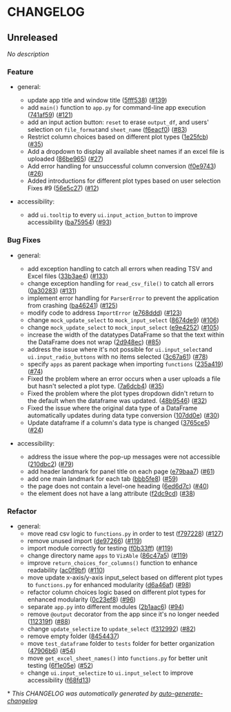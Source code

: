 # CHANGELOG

## Unreleased

*No description*

### Feature

- general:
  - update app title and window title ([5fff538](https://github.com/Rebekah-Chuang/VizAble/commit/5fff5388a6f5e698409058f08cb6f04f6a60e6a6)) ([#139](https://github.com/Rebekah-Chuang/VizAble/pull/139))
  - add `main()` function to `app.py` for command-line app execution ([741af59](https://github.com/Rebekah-Chuang/VizAble/commit/741af59f7bcda3c1fa49c4f1d96318125650d596)) ([#121](https://github.com/Rebekah-Chuang/VizAble/pull/121))
  - add an input action button: `reset` to erase `output_df`, and users' selection on `file_format`and `sheet_name` ([f6eacf0](https://github.com/Rebekah-Chuang/VizAble/commit/f6eacf09a0a42a70f820e13695ba185dc6c247a5)) ([#83](https://github.com/Rebekah-Chuang/VizAble/pull/83))
  - Restrict column choices based on different plot types ([1e25fcb](https://github.com/Rebekah-Chuang/VizAble/commit/1e25fcb06ad503e7a78046e52ad56c8e56e312c3)) ([#35](https://github.com/Rebekah-Chuang/VizAble/pull/35))
  - Add a dropdown to display all available sheet names if an excel file is uploaded ([86be965](https://github.com/Rebekah-Chuang/VizAble/commit/86be9656475c004fcc3fbc43bc75d46d23299bf9)) ([#27](https://github.com/Rebekah-Chuang/VizAble/pull/27))
  - Add error handling for unsuccessful column conversion ([f0e9743](https://github.com/Rebekah-Chuang/VizAble/commit/f0e974317db7c1b7b9aa7fd47a3a846d75c0e501)) ([#26](https://github.com/Rebekah-Chuang/VizAble/pull/26))
  - Added introductions for different plot types based on user selection
Fixes #9 ([56e5c27](https://github.com/Rebekah-Chuang/VizAble/commit/56e5c273f886e84b3d9e1129cc4b975967646082)) ([#12](https://github.com/Rebekah-Chuang/VizAble/pull/12))

- accessibility:
  - add `ui.tooltip` to every `ui.input_action_button` to improve accessibility ([ba75954](https://github.com/Rebekah-Chuang/VizAble/commit/ba75954658317eb4eaa08e1b393fe80130643d2d)) ([#93](https://github.com/Rebekah-Chuang/VizAble/pull/93))

### Bug Fixes

- general:
  - add exception handling to catch all errors when reading TSV and Excel files ([33b3ae4](https://github.com/Rebekah-Chuang/VizAble/commit/33b3ae443e0b97202e27726bba2ac135c87b0286)) ([#133](https://github.com/Rebekah-Chuang/VizAble/pull/133))
  - change exception handling for `read_csv_file()` to catch all errors ([0a30283](https://github.com/Rebekah-Chuang/VizAble/commit/0a302834ae9615d3ce4e6a884ab9ac66e9b55ab5)) ([#131](https://github.com/Rebekah-Chuang/VizAble/pull/131))
  - implement error handling for `ParserError` to prevent the application from crashing ([ba46241](https://github.com/Rebekah-Chuang/VizAble/commit/ba46241c508a8195e8ee14bd1729322ffb3d29e2)) ([#125](https://github.com/Rebekah-Chuang/VizAble/pull/125))
  - modify code to address `ImportError` ([e768ddd](https://github.com/Rebekah-Chuang/VizAble/commit/e768ddd02e1576adf9734bc0dfda07f0e0bd4a34)) ([#123](https://github.com/Rebekah-Chuang/VizAble/pull/123))
  - change `mock_update_select` to `mock_input_select` ([8674de9](https://github.com/Rebekah-Chuang/VizAble/commit/8674de910eed1e7bd0c5e56dca328b575e491f27)) ([#106](https://github.com/Rebekah-Chuang/VizAble/pull/106))
  - change `mock_update_select` to `mock_input_select` ([e9e4252](https://github.com/Rebekah-Chuang/VizAble/commit/e9e4252fcd5ee5f026b02ee89627bd484134c9f7)) ([#105](https://github.com/Rebekah-Chuang/VizAble/pull/105))
  - increase the width of the datatypes DataFrame so that the text within the DataFrame does not wrap ([2d948ec](https://github.com/Rebekah-Chuang/VizAble/commit/2d948ecc47a83cf517ea211334d171470aee514a)) ([#85](https://github.com/Rebekah-Chuang/VizAble/pull/85))
  - address the issue where it's not possible for `ui.input_select`and `ui.input_radio_buttons` with no items selected ([3c67a61](https://github.com/Rebekah-Chuang/VizAble/commit/3c67a617e14cb98e642bfee89bc0bca25263fb9b)) ([#78](https://github.com/Rebekah-Chuang/VizAble/pull/78))
  - specify `apps` as parent package when importing `functions` ([235a419](https://github.com/Rebekah-Chuang/VizAble/commit/235a41951d39a436ad9e933781d40d3bb1243b1a)) ([#74](https://github.com/Rebekah-Chuang/VizAble/pull/74))
  - Fixed the problem where an error occurs when a user uploads a file but hasn't selected a plot type. ([7a6dcb4](https://github.com/Rebekah-Chuang/VizAble/commit/7a6dcb45361a67fa0f969a2b2560606d915991b3)) ([#35](https://github.com/Rebekah-Chuang/VizAble/pull/35))
  - Fixed the problem where the plot types dropdown didn't return to the default when the dataframe was updated. ([48b9546](https://github.com/Rebekah-Chuang/VizAble/commit/48b9546d0cc3f4bc59be2e8343c1df35478fb02f)) ([#32](https://github.com/Rebekah-Chuang/VizAble/pull/32))
  - Fixed the issue where the original data type of a DataFrame automatically updates during data type conversion ([107dd0e](https://github.com/Rebekah-Chuang/VizAble/commit/107dd0e703e51db7bd387b699a89a6f725210a24)) ([#30](https://github.com/Rebekah-Chuang/VizAble/pull/30))
  - Update dataframe if a column's data type is changed ([3765ce5](https://github.com/Rebekah-Chuang/VizAble/commit/3765ce5bbd1d4b329703dddab617993554028246)) ([#24](https://github.com/Rebekah-Chuang/VizAble/pull/24))

- accessibility:
  - address the issue where the pop-up messages were not accessible ([210dbc2](https://github.com/Rebekah-Chuang/VizAble/commit/210dbc27b67d5fa071b942f1e543b4f12d55548f)) ([#79](https://github.com/Rebekah-Chuang/VizAble/pull/79))
  - add header landmark for panel title on each page ([e79baa7](https://github.com/Rebekah-Chuang/VizAble/commit/e79baa79e9176dbb99c0fab9a6d1a422839cde77)) ([#61](https://github.com/Rebekah-Chuang/VizAble/pull/61))
  - add one main landmark for each tab ([bbb5fe8](https://github.com/Rebekah-Chuang/VizAble/commit/bbb5fe83e954d1f6541e930795c5abea5ca0d940)) ([#59](https://github.com/Rebekah-Chuang/VizAble/pull/59))
  - the page does not contain a level-one heading ([6ed6d7c](https://github.com/Rebekah-Chuang/VizAble/commit/6ed6d7c07c22d30c6f85da6b6ca41a774f4728e2)) ([#40](https://github.com/Rebekah-Chuang/VizAble/pull/40))
  - the <html> element does not have a lang attribute ([f2dc9cd](https://github.com/Rebekah-Chuang/VizAble/commit/f2dc9cd2b78cf2c0f87556deb2729fcc880d0424)) ([#38](https://github.com/Rebekah-Chuang/VizAble/pull/38))

### Refactor

- general:
  - move read csv logic to `functions.py` in order to test ([f797228](https://github.com/Rebekah-Chuang/VizAble/commit/f797228bbc134fb253460f4d9fb8ca0a03ba1c9c)) ([#127](https://github.com/Rebekah-Chuang/VizAble/pull/127))
  - remove unused import ([de97266](https://github.com/Rebekah-Chuang/VizAble/commit/de9726664774a856aaf596eae00e76f4020c6263)) ([#119](https://github.com/Rebekah-Chuang/VizAble/pull/119))
  - import module correctly for testing ([f0b33ff](https://github.com/Rebekah-Chuang/VizAble/commit/f0b33ffdf967cfca1926538d068111839c3f14bc)) ([#119](https://github.com/Rebekah-Chuang/VizAble/pull/119))
  - change directory name `apps` to `VizAble` ([86c47a5](https://github.com/Rebekah-Chuang/VizAble/commit/86c47a5d2d7913b93302d570b2f7a836cdf6ff8a)) ([#119](https://github.com/Rebekah-Chuang/VizAble/pull/119))
  - improve `return_choices_for_columns()` function to enhance readability ([ac0f9bf](https://github.com/Rebekah-Chuang/VizAble/commit/ac0f9bf815baa0b4f540dc66a97d6646b36b16d6)) ([#110](https://github.com/Rebekah-Chuang/VizAble/pull/110))
  - move update x-axis/y-axis input_select based on different plot types to `functions.py` for enhanced modularity ([d6a46af](https://github.com/Rebekah-Chuang/VizAble/commit/d6a46af0b9c8f04b8a3eb098b6434643ec4cf5e5)) ([#98](https://github.com/Rebekah-Chuang/VizAble/pull/98))
  - refactor column choices logic based on different plot types for enhanced modularity ([0c23ef8](https://github.com/Rebekah-Chuang/VizAble/commit/0c23ef8c047c5089f88086ae44202fe243904192)) ([#96](https://github.com/Rebekah-Chuang/VizAble/pull/96))
  - separate `app.py` into different modules ([2b1aac6](https://github.com/Rebekah-Chuang/VizAble/commit/2b1aac68d485ed3f93469fbe79eec334fcc7a9f0)) ([#94](https://github.com/Rebekah-Chuang/VizAble/pull/94))
  - remove `@output` decorator from the app since it's no longer needed ([112319f](https://github.com/Rebekah-Chuang/VizAble/commit/112319f1c031cf9429fbb6abf6fe3bb61bde8a15)) ([#88](https://github.com/Rebekah-Chuang/VizAble/pull/88))
  - change `update_selectize` to `update_select` ([f312992](https://github.com/Rebekah-Chuang/VizAble/commit/f31299288bdbdb14612db82e0c02bbc014c6ddad)) ([#82](https://github.com/Rebekah-Chuang/VizAble/pull/82))
  - remove empty folder ([8454437](https://github.com/Rebekah-Chuang/VizAble/commit/845443734681450103298c4ac2fca318183dde38))
  - move `test_dataframe` folder to `tests` folder for better organization ([47906b6](https://github.com/Rebekah-Chuang/VizAble/commit/47906b686645d937a77c6c99c7dcb7522a694648)) ([#54](https://github.com/Rebekah-Chuang/VizAble/pull/54))
  - move `get_excel_sheet_names()` into `functions.py` for better unit testing ([6f1e05e](https://github.com/Rebekah-Chuang/VizAble/commit/6f1e05e990b05701728b8e228ddc0da8342dee85)) ([#52](https://github.com/Rebekah-Chuang/VizAble/pull/52))
  - change `ui.input_selectize` to `ui.input_select` to improve accessibility ([f68fd13](https://github.com/Rebekah-Chuang/VizAble/commit/f68fd13c0b02a9c7767585cdd0358a8823025e51))

\* *This CHANGELOG was automatically generated by [auto-generate-changelog](https://github.com/BobAnkh/auto-generate-changelog)*

